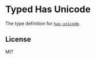 # Typed Has Unicode

The type definition for [`has-unicode`](https://github.com/iarna/has-unicode).

## License

MIT
